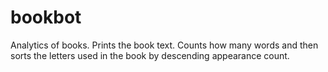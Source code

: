 # bookbot
Analytics of books.
Prints the book text. Counts how many words and then sorts the letters used in the book by descending appearance count. 
